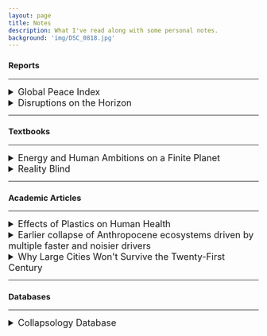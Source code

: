 ```yaml
---
layout: page
title: Notes
description: What I've read along with some personal notes.
background: 'img/DSC_0818.jpg'
---
```


### Reports

---

<details>
<summary style="font-size: 1.3em;">Global Peace Index</summary>
<ul style="list-style-type: none;">
  <li style="margin-top: 10px;"><a href="https://www.visionofhumanity.org/wp-content/uploads/2024/06/GPI-2024-web.pdf?utm_source=substack&utm_medium=email"><strong>Link To Report</strong></a></li>
  <li><strong>Published:</strong> 2024</li>
  <li style="margin-top: 10px;">The well-known Global Peace Index report concluded that we have now the most amount of active conflicts since WW2.</li>
  ---
  <li style="margin-top: 10px;"><strong>Quotes:</strong></li> 
  <li style="margin-top: 10px;"><em>There are currently 56 active conflicts, the most since the end of Second World War, and with fewer conflicts being resolved, either militarily or through peace agreements. The number of conflicts that ended in a decisive victory fell from 49 per cent in the 1970s to nine per cent in the 2010s, while conflicts that ended through peace agreements fell from 23 per cent to four per cent over the same period.</em></li>
  <li style="margin-top: 10px;"><em>The world has become less stable in the past 17 years with substantial increases in political instability, number of conflicts, deaths from conflicts and violent demonstrations.</em></li>
</ul>
</details>

<details>
<summary style="font-size: 1.3em;">Disruptions on the Horizon</summary>
<ul style="list-style-type: none;">
  <li style="margin-top: 10px;"><a href="https://horizons.service.canada.ca/en/2024/disruptions/index.shtml#report"><strong>Link To Report</strong></a></li>
  <li><strong>Published:</strong> 2024</li>
  <li style="margin-top: 10px;"> This is a Canadian government report from Policy Horizons Canada (a goverment run think-thank that reports to the minister of employment). Their primary audience is bureaucrats in other canadian goverment departments. They essentially try to accurately assess civilizational risks factors that would have policy implications for the canadian governemnt. So far it seems like they have substantial political independence, and therefore they manage to publish fairly accurate reports, that in other countries would often get classified out fear that such honesty would frighten the public.</li>
  ---
  <li><strong>Conclusion:</strong></li>
  <li style="margin-bottom: 10px;"><em>What could the future look like if Canadians cannot meet their basic needs? Or if the healthcare system collapses, democracies break down globally, or cyberattacks regularly disrupt everyday life? What if these disruptions occur at the same time, creating a perfect storm and a unique set of combined circumstances for Canada to face?</em></li>
  
  <li style="margin-bottom: 10px;"><em>More than ever, the world is filled with uncertainty and unpredictability. A disruption’s impact could depend on the scale and speed with which it occurs, and how it interacts with other disruptions. Being aware of possible future disruptions and prepared for various scenarios can help mitigate risk and help anticipate what is on the horizon. While the disruptions in this report are not guaranteed to take place, they are plausible—and overlooking them may carry risks in various policy areas.</em></li>
  
  <li style="margin-bottom: 10px;"><em>These disruptions can help decision-makers think through what could occur and prepare for a wide range of possibilities. They can also facilitate conversation about policy, decision making, and how these situations might play out. Foresight and conversations about future disruptions can help Canada’s leaders identify challenges, harness possibilities, and create resilient, sustainable policy in the face of the unexpected.</em></li>
</ul>
</details>


---

### Textbooks

---

<details>
<summary style="font-size: 1.3em;">Energy and Human Ambitions on a Finite Planet</summary>
<ul style="list-style-type: none;">
  <li style="margin-top: 10px;"><a href="https://www.collapsology.info/en/science/"><strong>Link To Textbook</strong></a></li>
  <li><strong>Published:</strong> 2021</li>
  <li style="margin-top: 10px;"> Amazing textbook (Free to read online) by Dr. Tom Murphy (from the <a href="https://dothemath.ucsd.edu/" style="text-decoration: underline;">'Do the Math' blog</a>) that covers the "why" of collapse from a scientific perspective. Can't recommend this textbook enough. I bought the hardcopy and I keep going back to it all the time to cite the hard-data arguments put forth in there.</li>
 </ul>
</details>

<details>
<summary style="font-size: 1.3em;">Reality Blind</summary>
<ul style="list-style-type: none;">
  <li style="margin-top: 10px;"><a href="https://read.realityblind.world/view/975731937/i/"><strong>Link To Textbook</strong></a></li>
  <li><strong>Published:</strong> 2021</li>
  <li style="margin-top: 10px;"> Classic textbook (Free to read online) by Dr. Nate Hagens. Very easy to read, great introduction on the meta-crisis with a special focus on energy-blindness.</li>
</ul>
</details>

---

### Academic Articles

---

<details>
<summary style="font-size: 1.3em;">Effects of Plastics on Human Health</summary>
<ul style="list-style-type: none;">
  <li style="margin-top: 10px;"><a href="https://annalsofglobalhealth.org/articles/10.5334/aogh.4056"><strong>Link To Article</strong></a></li>
  <li><strong>Published:</strong> 2023</li>
  <li style="margin-top: 10px;">Comprehensive Review Paper that examined the impacts plastics have on (1) human health and well-being; (2) the global environment, especially the ocean; (3) the economy; and (4) vulnerable populations.</li>
  ---
  <li style="margin-top: 10px;"><strong>Plastic Recycling:</strong></li>
  <li style="margin-left: 20px;"><em>Plastic disposal is highly inefficient, with <strong>recovery and recycling rates below 10% globally</strong>. The result is that an estimated 22 Mt of plastic waste enters the environment each year, much of it single-use plastic and are added to the more than 6 gigatons of plastic waste that have accumulated since 1950.</em></li>
  <li style="margin-top: 10px;"><strong>Conclusions:</strong></li>
  <li style="margin-left: 20px;"><em>It is now clear that current patterns of plastic production, use, and disposal are <strong>not sustainable</strong> and are responsible for significant harms to human health, the environment, and the economy as well as for deep societal injustices. The main driver of these worsening harms is an almost exponential and still accelerating increase in <strong>global plastic production</strong>. The thousands of chemicals in plastics—monomers, additives, processing agents, and non-intentionally added substances—include amongst their number known human carcinogens, endocrine disruptors, neurotoxicants, and persistent organic pollutants. These chemicals are responsible for many of plastics’ known harms to human and planetary health. The chemicals leach out of plastics, enter the environment, cause pollution, and result in human exposure and disease. All efforts to reduce plastics’ hazards must address the hazards of plastic-associated chemicals.</em></li>
  <li style="margin-left: 40px;"><strong>Note:</strong> It's good to see a direct acknowledgment that the real problem is simply our current levels of plastic consumption/production. Recycling is utterly incapable of solving the civilizational threat that plastics pose. We need to drastically reduce plastic production. Ideally, plastic should only be used for essential services. 50% of all plastic today is used for packaging, using plastic in this way should be banned, or priced according to the real costs that plastic packaging externalizes.</li>
  <li style="margin-top: 10px;"><strong>Recommendations:</strong></li>
  <li style="margin-left: 20px;"><em>This Commission urges that a cap on global plastic production with targets, timetables, and national contributions be a central provision of the Global Plastics Treaty. We recommend inclusion of the following additional provisions:</em></li>
  <ul style="list-style-type: none; padding-left: 20px;">
    <li style="margin-top: 10px;"><em>Banning or severely restricting manufacture and use of unnecessary, avoidable, and problematic plastic items, especially single-use items such as manufactured plastic microbeads.</em></li>
    <li style="margin-top: 10px;"><em>Make fossil carbon producers, plastic producers, and the manufacturers of plastic products legally and financially responsible for the safety and end-of-life management of all the materials they produce and sell.</em></li>
    <li style="margin-top: 10px;"><em>Mandate reductions in the chemical complexity of plastic products; health-protective standards for plastics and plastic additives; a requirement for use of sustainable non-toxic materials; full disclosure of all components; and traceability of components.</em></li>
  </ul>
</ul>
</details>

<details>
<summary style="font-size: 1.3em;">Earlier collapse of Anthropocene ecosystems driven by multiple faster and noisier drivers</summary>
<ul style="list-style-type: none;">
  <li style="margin-top: 10px;"><a href="https://www.nature.com/articles/s41893-023-01157-x"><strong>Link To Article</strong></a></li>
  <li><strong>Published:</strong> 2023</li>
  ---
  <li><strong>Quote:</strong></li>
  <li style="margin-top: 10px;"><em>A major concern for the world’s ecosystems is the possibility of collapse, where landscapes and the societies they support change abruptly. Accelerating stress levels, increasing frequencies of extreme events and strengthening intersystem connections suggest that conventional modelling approaches based on incremental changes in a single stress may provide poor estimates of the impact of climate and human activities on ecosystems. We conduct experiments on four models that simulate abrupt changes in the Chilika lagoon fishery, the Easter Island community, forest dieback and lake water quality—representing ecosystems with a range of anthropogenic interactions. Collapses occur sooner under increasing levels of primary stress but additional stresses and/or the inclusion of noise in all four models bring the collapses substantially closer to today by ~38–81%. We discuss the implications for further research and the need for humanity to be vigilant for signs that ecosystems are degrading even more rapidly than previously thought.</em></li>
</ul>
</details>

<details>
<summary style="font-size: 1.3em;">Why Large Cities Won't Survive the Twenty-First Century</summary>
<ul style="list-style-type: none;">
  <li style="margin-top: 10px;"><a href="\\img\\figures\\Why_Large_Cities_Wont_Survive_the_Twenty-First_Century.pdf"><strong>Link To Article</strong></a></li>
  <li><strong>Published:</strong> 2023</li>
  <li style="margin-top: 10px;"> Great analysis from the perspective of thermodynamics and population ecology.</li>
  ---
  <li><strong>Quote:</strong></li>
  <li style="margin-top: 10px;"><em>City administrations seem preoccupied with such marginally useful things as greener buildings, reduced carbonemissions from engineering operations, better public transit,enhanced green space, and “smarter traffic” control all of which ironically, makes them moreattractive to investment and growth. The circular economy (not wholly possible) and green growth (an oxymoron) are popular if somewhat delusional concepts for a society in overshoot. Certainly no city planning department has yet announced a scheme for the equitable contraction of the city’s operations, the downsizing of its economy or the dispersal of its population. It is safe to say that no city or megacity on earth is remotely sustainable or even in managed control of its supportive ecosystems. On its present “developmental” path, global civilization is destined to have an interesting encounter with biophysical reality.</em></li>
</ul>
</details>

---

### Databases

---

<details>
<summary style="font-size: 1.3em;">Collapsology Database</summary>
<ul style="list-style-type: none;">
  <li style="margin-top: 10px;"><a href="https://www.collapsology.info/en/science/"><strong>Link To Database</strong></a></li>
  <li style="margin-top: 10px;">Collapsology.info is a portal of documentary resources edited and maintained by a collective at the initiative of Pablo Servigne and Raphaël Stevens. It hosts bib.collapse, an open-access scientific database with over 9000 articles, and offers a selection of links and books for anyone caring for our common future.</li>
</ul>
</details>
